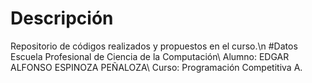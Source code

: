 # Descripción
Repositorio de códigos realizados y propuestos en el curso.\n
#Datos
Escuela Profesional de Ciencia de la Computación\\
Alumno: EDGAR ALFONSO ESPINOZA PEÑALOZA\\
Curso: Programación Competitiva A.
